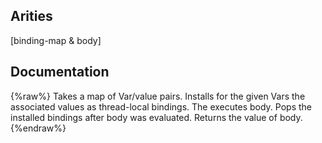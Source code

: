## Arities
[binding-map & body]

## Documentation
{%raw%}
Takes a map of Var/value pairs. Installs for the given Vars the associated
  values as thread-local bindings. The executes body. Pops the installed
  bindings after body was evaluated. Returns the value of body.
{%endraw%}
